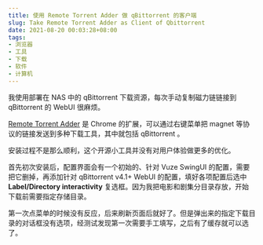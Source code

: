 ```yaml
---
title: 使用 Remote Torrent Adder 做 qBittorrent 的客户端
slug: Take Remote Torrent Adder as Client of Qbittorrent
date: 2021-08-20 00:03:28+08:00
tags:
- 浏览器
- 工具
- 下载
- 软件
- 计算机
---
```


我使用部署在 NAS 中的 qBittorrent 下载资源，每次手动复制磁力链链接到 qBittorrent 的 WebUI 很麻烦。

[Remote Torrent Adder](https://chrome.google.com/webstore/detail/remote-torrent-adder/oabphaconndgibllomdcjbfdghcmenci?hl=zh-CN) 是 Chrome 的扩展，可以通过右键菜单把 magnet 等协议的链接发送到多种下载工具，其中就包括 qBittorrent 。

安装过程不是那么顺利，这个开源小工具并没有对用户体验做更多的优化。

首先初次安装后，配置界面会有一个初始的、针对 Vuze SwingUI 的配置，需要把它删掉，再添加针对 qBittorrent v4.1+ WebUI 的配置，填好各项配置后选中 **Label/Directory
interactivity** 复选框。因为我把电影和剧集分目录存放，开始下载前需要指定存储目录。

第一次点菜单的时候没有反应，后来刷新页面后就好了。但是弹出来的指定下载目录的对话框没有选项，经测试发现第一次需要手工填写，之后有了缓存就可以选了。
